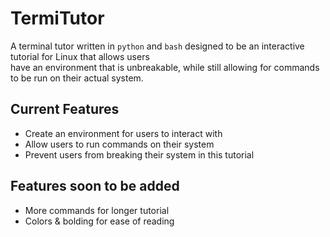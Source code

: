 # TermiTutor

A terminal tutor written in `python` and `bash` designed to be an interactive tutorial for Linux that allows users  
have an environment that is unbreakable, while still allowing for commands to be run on their actual system.

## Current Features

 - Create an environment for users to interact with
 - Allow users to run commands on their system
 - Prevent users from breaking their system in this tutorial

## Features soon to be added
 - More commands for longer tutorial
 - Colors & bolding for ease of reading
